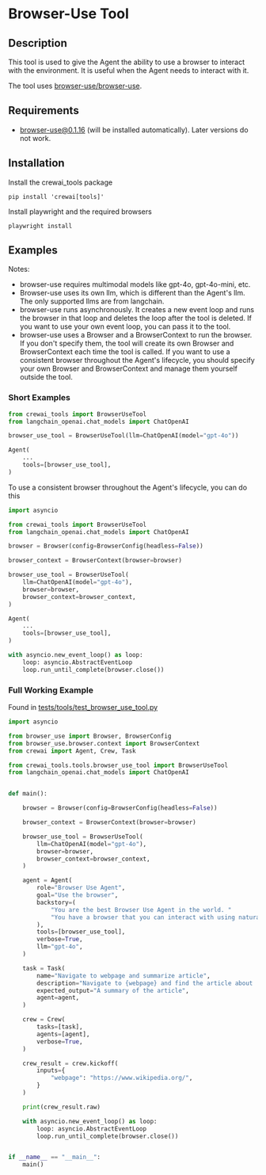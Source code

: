 # Browser-Use Tool

## Description

This tool is used to give the Agent the ability to use a browser to interact with the environment.
It is useful when the Agent needs to interact with it.

The tool uses [browser-use/browser-use](https://github.com/browser-use/browser-use).

## Requirements

- [browser-use@0.1.16](https://github.com/browser-use/browser-use/tree/0.1.16) (will be installed automatically). Later versions do not work.

## Installation

Install the crewai_tools package

```shell
pip install 'crewai[tools]'
```

Install playwright and the required browsers

```shell
playwright install
```

## Examples

Notes:

- browser-use requires multimodal models like gpt-4o, gpt-4o-mini, etc.
- Browser-use uses its own llm, which is different than the Agent's llm.
The only supported llms are from langchain.
- browser-use runs asynchronously. It creates a new event loop and runs the browser in that loop and deletes the loop after the tool is deleted. If you want to use your own event loop, you can pass it to the tool.
- browser-use uses a Browser and a BrowserContext to run the browser. If you don't specify them, the tool will create its own Browser and BrowserContext each time the tool is called. If you want to use a consistent browser throughout the Agent's lifecycle, you should specify your own Browser and BrowserContext and manage them yourself outside the tool.

### Short Examples

```python
from crewai_tools import BrowserUseTool
from langchain_openai.chat_models import ChatOpenAI

browser_use_tool = BrowserUseTool(llm=ChatOpenAI(model="gpt-4o"))

Agent(
    ...
    tools=[browser_use_tool],
)
```

To use a consistent browser throughout the Agent's lifecycle, you can do this

```python
import asyncio

from crewai_tools import BrowserUseTool
from langchain_openai.chat_models import ChatOpenAI

browser = Browser(config=BrowserConfig(headless=False))

browser_context = BrowserContext(browser=browser)

browser_use_tool = BrowserUseTool(
    llm=ChatOpenAI(model="gpt-4o"),
    browser=browser,
    browser_context=browser_context,
)

Agent(
    ...
    tools=[browser_use_tool],
)

with asyncio.new_event_loop() as loop:
    loop: asyncio.AbstractEventLoop
    loop.run_until_complete(browser.close())
```

### Full Working Example

Found in [tests/tools/test_browser_use_tool.py](/tests/tools/test_browser_use_tool.py)

```python
import asyncio

from browser_use import Browser, BrowserConfig
from browser_use.browser.context import BrowserContext
from crewai import Agent, Crew, Task

from crewai_tools.tools.browser_use_tool import BrowserUseTool
from langchain_openai.chat_models import ChatOpenAI


def main():

    browser = Browser(config=BrowserConfig(headless=False))

    browser_context = BrowserContext(browser=browser)

    browser_use_tool = BrowserUseTool(
        llm=ChatOpenAI(model="gpt-4o"),
        browser=browser,
        browser_context=browser_context,
    )

    agent = Agent(
        role="Browser Use Agent",
        goal="Use the browser",
        backstory=(
            "You are the best Browser Use Agent in the world. "
            "You have a browser that you can interact with using natural language instructions."
        ),
        tools=[browser_use_tool],
        verbose=True,
        llm="gpt-4o",
    )

    task = Task(
        name="Navigate to webpage and summarize article",
        description="Navigate to {webpage} and find the article about 'xAI (company)' and summarize it.",
        expected_output="A summary of the article",
        agent=agent,
    )

    crew = Crew(
        tasks=[task],
        agents=[agent],
        verbose=True,
    )

    crew_result = crew.kickoff(
        inputs={
            "webpage": "https://www.wikipedia.org/",
        }
    )

    print(crew_result.raw)

    with asyncio.new_event_loop() as loop:
        loop: asyncio.AbstractEventLoop
        loop.run_until_complete(browser.close())


if __name__ == "__main__":
    main()
```
